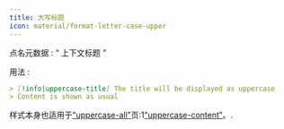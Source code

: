 ```yaml
---
title: 大写标题
icon: material/format-letter-case-upper
---
```


点名元数据 : “ 上下文标题 ”

用法 :
```md
> [!info|uppercase-title] The title will be displayed as uppercase
> Content is shown as usual
```

样式本身也适用于["uppercase-all"](../combined-styling/page-14.md)页:1["uppercase-content"](../content-styling/page-4.md)。.